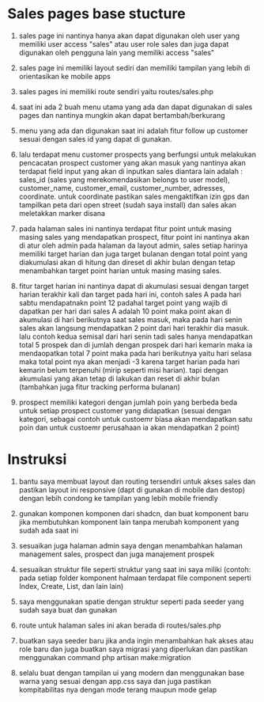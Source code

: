 # Sales pages base stucture 


1. sales page ini nantinya hanya akan dapat digunakan oleh user yang memiliki user access "sales" atau user role sales dan juga dapat digunakan oleh pengguna lain yang memiliki access "sales"

2. sales page ini memiliki layout sediri dan memiliki tampilan yang lebih di orientasikan ke mobile apps

3. sales pages ini memiliki route sendiri yaitu routes/sales.php

4. saat ini ada 2 buah menu utama yang ada dan dapat digunakan di sales pages dan nantinya mungkin akan dapat bertambah/berkurang

5. menu yang ada dan digunakan saat ini adalah fitur follow up customer sesuai dengan sales id yang dapat di gunakan.

6. lalu terdapat menu customer prospects yang berfungsi untuk melakukan pencacatan prospect customer yang akan masuk yang nantinya akan terdapat field input yang akan di inputkan sales diantara lain adalah : sales_id (sales yang merekomendasikan belongs to user model), customer_name, customer_email, customer_number, adresses, coordinate. untuk coordinate pastikan sales mengaktifkan izin gps dan tampilkan peta dari open street (sudah saya install) dan sales akan meletakkan marker disana

7. pada halaman sales ini nantinya terdapat fitur point untuk masing masing sales yang mendapatkan prospect, fitur point ini nantinya akan di atur oleh admin pada halaman da layout admin, sales setiap harinya memiliki target harian dan juga target bulanan dengan total point yang diakumulasi akan di hitung dan direset di akhir bulan dengan tetap menambahkan target point harian untuk masing masing sales.

8. fitur target harian ini nantinya dapat di akumulasi sesuai dengan target harian terakhir kali dan target pada hari ini, contoh sales A pada hari sabtu mendapatnakn point 12 padahal target point yang wajib di dapatkan per hari dari sales A adalah 10 point maka point akan di akumulasi di hari berikutnya saat sales masuk, maka pada hari senin sales akan langsung mendapatkan 2 point dari hari terakhir dia masuk. lalu contoh kedua semisal dari hari senin tadi sales hanya mendapatkan total 5 prospek dan di jumlah dengan prospek dari hari kemarin maka ia mendaopatkan total 7 point maka pada hari berikutnya yaitu hari selasa maka total point nya akan menjadi -3 karena target harian pada hari kemarin belum terpenuhi (mirip seperti misi harian). tapi dengan akumulasi yang akan tetap di lakukan dan reset di akhir bulan (tambahkan juga fitur tracking performa bulanan)

8. prospect memiliki kategori dengan jumlah poin yang berbeda beda untuk setiap prospect customer yang didapatkan (sesuai dengan kategori, sebagai contoh untuk custoemr biasa akan mendapatkan satu poin dan untuk custoemr perusahaan ia akan mendapatkan 2 point)

# Instruksi

1. bantu saya membuat layout dan routing tersendiri untuk akses sales dan pastikan layout ini responsive (dapt di gunakan di mobile dan destop) dengan lebih condong ke tampilan yang lebih mobile friendly

2. gunakan komponen komponen dari shadcn, dan buat komponent baru jika membutuhkan komponent lain tanpa merubah komponent yang sudah ada saat ini

3. sesuaikan juga halaman admin saya dengan menambahkan halaman management sales, prospect dan juga manajement prospek

4. sesuaikan struktur file seperti struktur yang saat ini saya miliki (contoh: pada setiap folder komponent halmaan terdapat file component seperti Index, Create, List, dan lain lain)

5. saya menggunakan spatie dengan struktur seperti pada seeder yang sudah saya buat dan gunakan

6. route untuk halaman sales ini akan berada di routes/sales.php

7. buatkan saya seeder baru jika anda ingin menambahkan hak akses atau role baru dan juga buatkan saya migrasi yang diperlukan dan pastikan menggunakan command php artisan make:migration

8. selalu buat dengan tampilan ui yang modern dan menggunakan base warna yang sesuai dengan app.css saya dan juga pastikan kompitabilitas nya dengan mode terang maupun mode gelap
